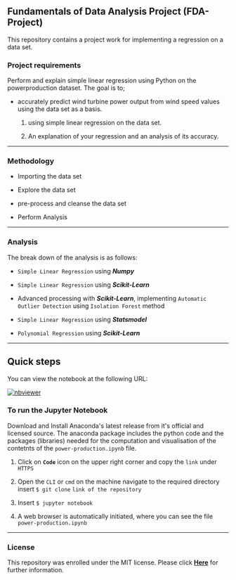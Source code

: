 ## Fundamentals of Data Analysis Project (FDA-Project)

This repository contains a project work for implementing a regression on a data set.

### Project requirements

Perform and explain simple linear regression using Python on the powerproduction dataset. The goal is to;

- accurately predict wind turbine power output from wind speed values using the data set as a basis.
  1. using simple linear regression on the data set.
  
  2. An explanation of your regression and an analysis of its accuracy.
  
***

### Methodology

- Importing the data set

- Explore the data set

- pre-process and cleanse the data set

- Perform Analysis

***

### Analysis

The break down of the analysis is as follows:

- `Simple Linear Regression` using _**Numpy**_

- `Simple Linear Regression` using _**Scikit-Learn**_

- Advanced processing with _**Scikit-Learn**_, implementing `Automatic Outlier Detection` using `Isolation Forest` method

- `Simple Linear Regression` using _**Statsmodel**_

- `Polynomial Regression` using _**Scikit-Learn**_


***

## Quick steps

You can view the notebook at the following URL:

[![nbviewer](https://user-images.githubusercontent.com/2791223/29387450-e5654c72-8294-11e7-95e4-090419520edb.png)](https://nbviewer.org/github/G00387867/numpy-random/blob/main/numpy-random.ipynb)


### To run the Jupyter Notebook

Download and Install Anaconda's latest release from it's official and licensed source. The anaconda package includes the python code and the packages (libraries) needed for the computation and visualisation of the contetnts of the `power-production.ipynb` file.

1. Click on **`Code`** icon on the upper right corner and copy the `link` under `HTTPS`

2. Open the `CLI` or `cmd` on the machine navigate to the required directory insert `$ git clone` `link of the repository`

3. Insert `$ jupyter notebook`

4. A web browser is automatically initiated, where you can see the file `power-production.ipynb`

***

### License

This repository was enrolled under the MIT license. Please click [**Here**](https://github.com/G00387867/FDA-project/blob/main/LICENSE) for further information.
